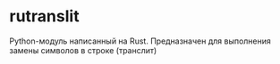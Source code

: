 # rutranslit
Python-модуль написанный на Rust. Предназначен для выполнения замены символов в строке (транслит)
